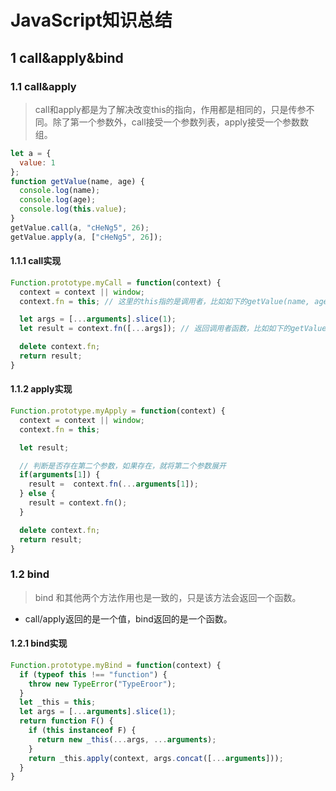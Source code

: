 # JavaScript知识总结

## 1 call&apply&bind

### 1.1 call&apply

> call和apply都是为了解决改变this的指向，作用都是相同的，只是传参不同。除了第一个参数外，call接受一个参数列表，apply接受一个参数数组。

```js
let a = {
  value: 1
};
function getValue(name, age) {
  console.log(name);
  console.log(age);
  console.log(this.value);
}
getValue.call(a, "cHeNg5", 26);
getValue.apply(a, ["cHeNg5", 26]);
```

#### 1.1.1 call实现

```js
Function.prototype.myCall = function(context) {
  context = context || window;
  context.fn = this; // 这里的this指的是调用者，比如如下的getValue(name, age)

  let args = [...arguments].slice(1);
  let result = context.fn([...args]); // 返回调用者函数，比如如下的getValue([...args])

  delete context.fn;
  return result;
}
```

#### 1.1.2 apply实现 

```js
Function.prototype.myApply = function(context) {
  context = context || window;
  context.fn = this;

  let result;

  // 判断是否存在第二个参数，如果存在，就将第二个参数展开
  if(arguments[1]) {
    result =  context.fn(...arguments[1]);
  } else {
    result = context.fn();
  }

  delete context.fn;
  return result;
}
```

### 1.2 bind

> bind 和其他两个方法作用也是一致的，只是该方法会返回一个函数。

- call/apply返回的是一个值，bind返回的是一个函数。

#### 1.2.1 bind实现

```js
Function.prototype.myBind = function(context) {
  if (typeof this !== "function") {
    throw new TypeError("TypeEroor");
  }
  let _this = this;
  let args = [...arguments].slice(1);
  return function F() {
    if (this instanceof F) {
      return new _this(...args, ...arguments);
    }
    return _this.apply(context, args.concat([...arguments]));
  }
}
```